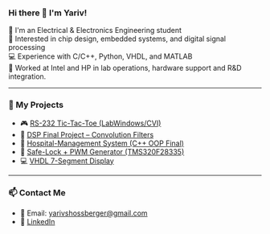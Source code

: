 ### Hi there 👋 I'm Yariv!

🔧 I'm an Electrical & Electronics Engineering student  
🔬 Interested in chip design, embedded systems, and digital signal processing  
💻 Experience with C/C++, Python, VHDL, and MATLAB  
🚀 Worked at Intel and HP in lab operations, hardware support and R&D integration. 

---

### 🔧 My Projects
- 🎮 [RS-232 Tic-Tac-Toe (LabWindows/CVI)](https://github.com/yarivschoss/CVI-RS232-TicTacToe)
- 🧠 [DSP Final Project – Convolution Filters](https://github.com/yarivschoss/DSP_Final_Proj)
- 🏥 [Hospital-Management System (C++ OOP Final)](https://github.com/yarivschoss/Final_Project)
- 🔐 [Safe-Lock + PWM Generator (TMS320F28335)](https://github.com/yarivschoss/MicroCtrl_Final)
- 💻 [VHDL 7-Segment Display](https://github.com/yourusername/vhdl-7seg)

---

### 📫 Contact Me
- 📧 Email: yarivshossberger@gmail.com  
- 💼 [LinkedIn](https://www.linkedin.com/in/yariv-shossberger-2334911b0)  
